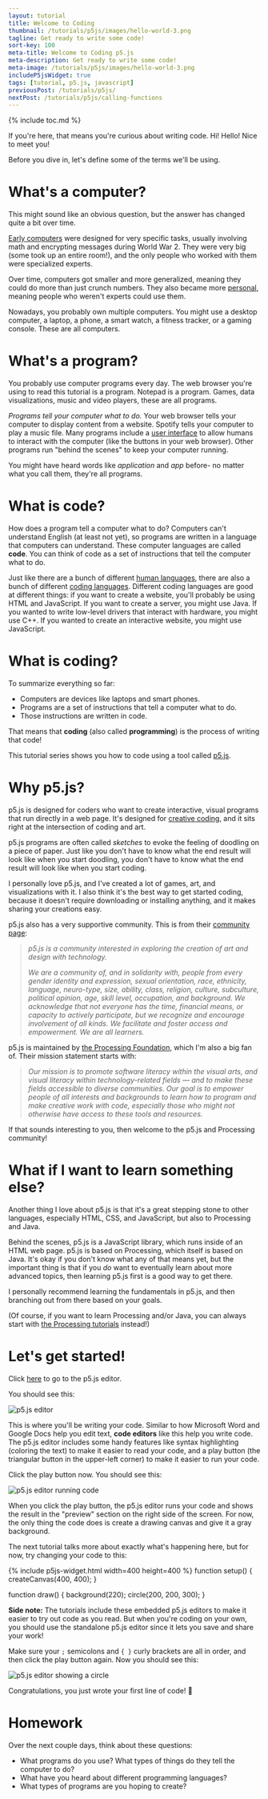 ```yaml
---
layout: tutorial
title: Welcome to Coding
thumbnail: /tutorials/p5js/images/hello-world-3.png
tagline: Get ready to write some code!
sort-key: 100
meta-title: Welcome to Coding p5.js
meta-description: Get ready to write some code!
meta-image: /tutorials/p5js/images/hello-world-3.png
includeP5jsWidget: true
tags: [tutorial, p5.js, javascript]
previousPost: /tutorials/p5js/
nextPost: /tutorials/p5js/calling-functions
---
```


{% include toc.md %}

If you're here, that means you're curious about writing code. Hi! Hello! Nice to meet you!

Before you dive in, let's define some of the terms we'll be using.

# What's a computer?

This might sound like an obvious question, but the answer has changed quite a bit over time.

[Early computers](https://en.wikipedia.org/wiki/Category:Early_computers) were designed for very specific tasks, usually involving math and encrypting messages during World War 2. They were very big (some took up an entire room!), and the only people who worked with them were specialized experts.

Over time, computers got smaller and more generalized, meaning they could do more than just crunch numbers. They also became more [personal](https://en.wikipedia.org/wiki/Personal_computer), meaning people who weren't experts could use them.

Nowadays, you probably own multiple computers. You might use a desktop computer, a laptop, a phone, a smart watch, a fitness tracker, or a gaming console. These are all computers.

# What's a program?

You probably use computer programs every day. The web browser you're using to read this tutorial is a program. Notepad is a program. Games, data visualizations, music and video players, these are all programs.

*Programs tell your computer what to do.* Your web browser tells your computer to display content from a website. Spotify tells your computer to play a music file. Many programs include a [user interface](https://en.wikipedia.org/wiki/User_interface) to allow humans to interact with the computer (like the buttons in your web browser). Other programs run "behind the scenes" to keep your computer running.

You might have heard words like *application* and *app* before- no matter what you call them, they're all programs.

# What is code?

How does a program tell a computer what to do? Computers can't understand English (at least not yet), so programs are written in a language that computers can understand. These computer languages are called **code**. You can think of code as a set of instructions that tell the computer what to do.

Just like there are a bunch of different [human languages](https://en.wikipedia.org/wiki/List_of_languages_by_number_of_native_speakers), there are also a bunch of different [coding languages](https://en.wikipedia.org/wiki/List_of_programming_languages). Different coding languages are good at different things: if you want to create a website, you'll probably be using HTML and JavaScript. If you want to create a server, you might use Java. If you wanted to write low-level drivers that interact with hardware, you might use C++. If you wanted to create an interactive website, you might use JavaScript.

# What is coding?

To summarize everything so far:

- Computers are devices like laptops and smart phones.
- Programs are a set of instructions that tell a computer what to do.
- Those instructions are written in code.

That means that **coding** (also called **programming**) is the process of writing that code!

This tutorial series shows you how to code using a tool called [p5.js](https://p5js.org/).

# Why p5.js?

p5.js is designed for coders who want to create interactive, visual programs that run directly in a web page. It's designed for [creative coding](https://en.wikipedia.org/wiki/Creative_coding), and it sits right at the intersection of coding and art.

p5.js programs are often called *sketches* to evoke the feeling of doodling on a piece of paper. Just like you don't have to know what the end result will look like when you start doodling, you don't have to know what the end result will look like when you start coding.

I personally love p5.js, and I've created a lot of games, art, and visualizations with it. I also think it's the best way to get started coding, because it doesn't require downloading or installing anything, and it makes sharing your creations easy.

p5.js also has a very supportive community. This is from their [community page](https://p5js.org/community/):

>  *p5.js is a community interested in exploring the creation of art and design with technology.*
>
> *We are a community of, and in solidarity with, people from every gender identity and expression, sexual orientation, race, ethnicity, language, neuro-type, size, ability, class, religion, culture, subculture, political opinion, age, skill level, occupation, and background. We acknowledge that not everyone has the time, financial means, or capacity to actively participate, but we recognize and encourage involvement of all kinds. We facilitate and foster access and empowerment. We are all learners.*

p5.js is maintained by [the Processing Foundation](https://processingfoundation.org/), which I'm also a big fan of. Their mission statement starts with:

> *Our mission is to promote software literacy within the visual arts, and visual literacy within technology-related fields — and to make these fields accessible to diverse communities. Our goal is to empower people of all interests and backgrounds to learn how to program and make creative work with code, especially those who might not otherwise have access to these tools and resources.*

If that sounds interesting to you, then welcome to the p5.js and Processing community!

# What if I want to learn something else?

Another thing I love about p5.js is that it's a great stepping stone to other languages, especially HTML, CSS, and JavaScript, but also to Processing and Java.

Behind the scenes, p5.js is a JavaScript library, which runs inside of an HTML web page. p5.js is based on Processing, which itself is based on Java. It's okay if you don't know what any of that means yet, but the important thing is that if you *do* want to eventually learn about more advanced topics, then learning p5.js first is a good way to get there.

I personally recommend learning the fundamentals in p5.js, and then branching out from there based on your goals.

(Of course, if you want to learn Processing and/or Java, you can always start with [the Processing tutorials](/tutorials/processing) instead!)

# Let's get started!

Click [here](https://editor.p5js.org) to go to the p5.js editor.

You should see this:

![p5.js editor](/tutorials/p5js/images/welcome-to-coding-1.png)

This is where you'll be writing your code. Similar to how Microsoft Word and Google Docs help you edit text, **code editors** like this help you write code. The p5.js editor includes some handy features like syntax highlighting (coloring the text) to make it easier to read your code, and a play button (the triangular button in the upper-left corner) to make it easier to run your code.

Click the play button now. You should see this:

![p5.js editor running code](/tutorials/p5js/images/welcome-to-coding-2.png)

When you click the play button, the p5.js editor runs your code and shows the result in the "preview" section on the right side of the screen. For now, the only thing the code does is create a drawing canvas and give it a gray background.

The next tutorial talks more about exactly what's happening here, but for now, try changing your code to this:

{% include p5js-widget.html width=400 height=400 %}
function setup() {
  createCanvas(400, 400);
}

function draw() {
  background(220);
  circle(200, 200, 300);
}
</script>

**Side note:** The tutorials include these embedded p5.js editors to make it easier to try out code as you read. But when you're coding on your own, you should use the standalone p5.js editor since it lets you save and share your work!

Make sure your `;` semicolons and `{ }` curly brackets are all in order, and then click the play button again. Now you should see this:

![p5.js editor showing a circle](/tutorials/p5js/images/welcome-to-coding-3.png)

Congratulations, you just wrote your first line of code! 🎉

# Homework

Over the next couple days, think about these questions:

- What programs do you use? What types of things do they tell the computer to do?
- What have you heard about different programming languages?
- What types of programs are you hoping to create?